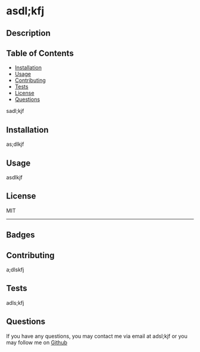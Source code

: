  
  # asdl;kfj
 
  ## Description

  ## Table of Contents
  * [Installation](#installation)
  * [Usage](#usage)
  * [Contributing](#contributing)
  * [Tests](#tests)
  * [License](#license)
  * [Questions](#questions)
  
  sadl;kjf
  
  ## Installation

  as;dlkjf

  ## Usage

  asdlkjf

  ## License

  MIT

  ---

  ## Badges

  

  ## Contributing

  a;dlskfj
  
  ## Tests

  adls;kfj
  
  ## Questions
  If you have any questions, you may contact me via email at adsl;kjf or you may follow me on <a href="https://github.com/adsl;kfj">Github</a>

